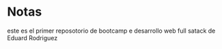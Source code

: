 # Notas
este es el primer reposotorio de bootcamp e desarrollo web full satack de Eduard Rodriguez

